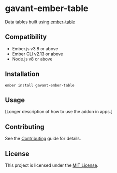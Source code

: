 # gavant-ember-table

Data tables built using [ember-table](https://github.com/Addepar/ember-table)

## Compatibility

- Ember.js v3.8 or above
- Ember CLI v2.13 or above
- Node.js v8 or above

## Installation

```
ember install gavant-ember-table
```

## Usage

[Longer description of how to use the addon in apps.]

## Contributing

See the [Contributing](CONTRIBUTING.md) guide for details.

## License

This project is licensed under the [MIT License](LICENSE.md).
